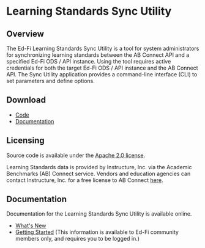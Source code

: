 ---
---
# Learning Standards Sync Utility

## Overview

The Ed-Fi Learning Standards Sync Utility is a tool for system administrators for synchronizing learning standards between the AB Connect API and a specified Ed-Fi ODS / API instance. Using the tool requires active credentials for both the target Ed-Fi ODS / API instance and the AB Connect API. The Sync Utility application provides a command-line interface (CLI) to set parameters and define options.

## Download

* [Code](https://github.com/Ed-Fi-Exchange-OSS/Ed-Fi-LearningStandards-Client)
* [Documentation](./getting-started.md)

## Licensing

Source code is available under the [Apache 2.0 license](https://github.com/Ed-Fi-Exchange-OSS/Ed-Fi-LearningStandards-Client/blob/main/LICENSE).

Learning Standards data is provided by Instructure, Inc. via the Academic Benchmarks (AB) Connect service. Vendors and education agencies can contact Instructure, Inc. for a free license to AB Connect [here](https://www.instructure.com/landing/elevate/ed-fi).

## Documentation

Documentation for the Learning Standards Sync Utility is available online.

* [What's New](./whats-new.md)
* [Getting Started](./getting-started.md) (This information is available to Ed-Fi community members only, and requires you to be logged in.)
